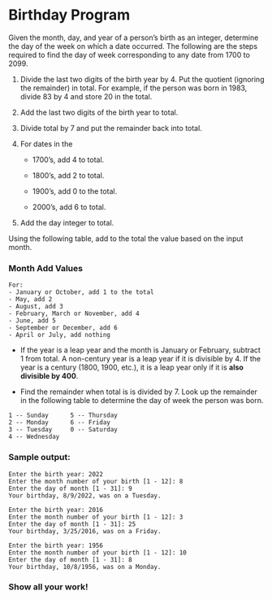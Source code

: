 # Birthday Program
Given the month, day, and year of a person’s birth as an integer, determine the day of the week on which a date occurred. The following are the steps required to find the day of week corresponding to any date from 1700 to 2099.

1. Divide the last two digits of the birth year by 4. Put the quotient (ignoring the remainder) in total. For example, if the person was born in 1983, divide 83 by 4 and store 20 in the total.

2. Add the last two digits of the birth year to total.

3. Divide total by 7 and put the remainder back into total.

4. For dates in the
   * 1700’s, add 4 to total.

   * 1800’s, add 2 to total.

   * 1900’s, add 0 to the total.

   * 2000’s, add 6 to total.

5. Add the day integer to total.

Using the following table, add to the total the value based on the input month.

### <b>Month Add Values</b>

```
For:
- January or October, add 1 to the total
- May, add 2
- August, add 3
- February, March or November, add 4
- June, add 5
- September or December, add 6
- April or July, add nothing
```

* If the year is a leap year and the month is January or February, subtract 1 from total. A non-century year is a leap year if it is divisible by 4. If the year is a century (1800, 1900, etc.), it is a leap year only if it is <b>also divisible by 400</b>.

* Find the remainder when total is is divided by 7. Look up the remainder in the following table to determine the day of week the person was born.
```
1 -- Sunday      5 -- Thursday
2 -- Monday      6 -- Friday
3 -- Tuesday     0 -- Saturday
4 -- Wednesday
```

### <b>Sample output:</b>

```
Enter the birth year: 2022
Enter the month number of your birth [1 - 12]: 8
Enter the day of month [1 - 31]: 9
Your birthday, 8/9/2022, was on a Tuesday.

Enter the birth year: 2016  
Enter the month number of your birth [1 - 12]: 3
Enter the day of month [1 - 31]: 25
Your birthday, 3/25/2016, was on a Friday.

Enter the birth year: 1956
Enter the month number of your birth [1 - 12]: 10
Enter the day of month [1 - 31]: 8
Your birthday, 10/8/1956, was on a Monday.
```

### <b>Show all your work!</b>